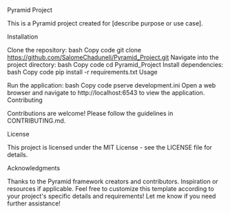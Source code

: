 Pyramid Project

This is a Pyramid project created for [describe purpose or use case].

Installation

Clone the repository:
bash
Copy code
git clone https://github.com/SalomeChaduneli/Pyramid_Project.git
Navigate into the project directory:
bash
Copy code
cd Pyramid_Project
Install dependencies:
bash
Copy code
pip install -r requirements.txt
Usage

Run the application:
bash
Copy code
pserve development.ini
Open a web browser and navigate to http://localhost:6543 to view the application.
Contributing

Contributions are welcome! Please follow the guidelines in CONTRIBUTING.md.

License

This project is licensed under the MIT License - see the LICENSE file for details.

Acknowledgments

Thanks to the Pyramid framework creators and contributors.
Inspiration or resources if applicable.
Feel free to customize this template according to your project's specific details and requirements! Let me know if you need further assistance!

